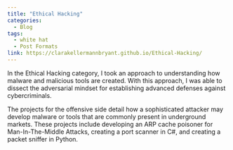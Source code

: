 ```yaml
---
title: "Ethical Hacking"
categories:
  - Blog
tags:
  - white hat
  - Post Formats
link: https://clarakellermannbryant.github.io/Ethical-Hacking/
---
```


In the Ethical Hacking category, I took an approach to understanding how malware and malicious tools are created. With this approach, I was able to dissect the adversarial mindset for establishing advanced defenses against cybercriminals. 

The projects for the offensive side detail how a sophisticated attacker may develop malware or tools that are commonly present in underground markets. These projects include developing an ARP cache poisoner for Man-In-The-Middle Attacks, creating a port scanner in C#, and creating a packet sniffer in Python. 
